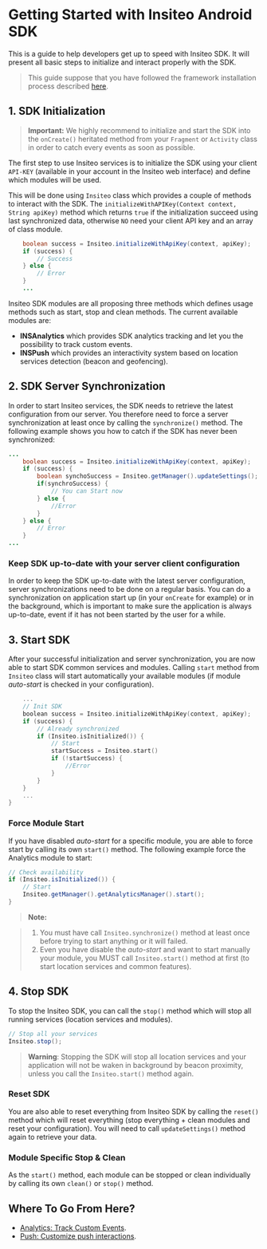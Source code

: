 # Getting Started with Insiteo Android SDK

This is a guide to help developers get up to speed with Insiteo SDK. It will present all basic steps to initialize and interact properly with the SDK.

> This guide suppose that you have followed the framework installation process described [here](https://github.com/Insiteo/android-v4/blob/master/README.md).


## 1. SDK Initialization

> **Important:** We highly recommend to initialize and start the SDK into the `onCreate()` heritated method from your `Fragment` or `Activity` class in order to catch every events as soon as possible.

The first step to use Insiteo services is to initialize the SDK using your client `API-KEY` (available in your account in the Insiteo web interface) and define which modules will be used.

This will be done using `Insiteo` class which provides a couple of methods to interact with the SDK. The `initializeWithAPIKey(Context context, String apiKey)` method which returns `true` if the initialization succeed using last synchronized data, otherwise `NO` need your client API key and an array of class module. 

```java
    boolean success = Insiteo.initializeWithApiKey(context, apiKey);
    if (success) {
		// Success
    } else {
        // Error
    }
    ...
```

Insiteo SDK modules are all proposing three methods which defines usage methods such as start, stop and clean methods. The current available modules are:

- **INSAnalytics** which provides SDK analytics tracking and let you the possibility to track custom events.
- **INSPush** which provides an interactivity system based on location services detection (beacon and geofencing).

## 2. SDK Server Synchronization

In order to start Insiteo services, the SDK needs to retrieve the latest configuration from our server.  You therefore need to force a server synchronization at least once by calling the `synchronize()` method. The following example shows you how to catch if the SDK has never been synchronized:

```java
...
	boolean success = Insiteo.initializeWithApiKey(context, apiKey);
    if (success) {
		boolean synchoSuccess = Insiteo.getManager().updateSettings();
		if(synchroSuccess) {
		    // You can Start now
		} else {
		    //Error
		}
    } else {
        // Error
    }
...

```

### Keep SDK up-to-date with your server client configuration

In order to keep the SDK up-to-date with the latest server configuration, server synchronizations need to be done on a regular basis. You can do a synchronization on application start up (in your `onCreate` for example) or in the background, which is important to make sure the application is always up-to-date, event if it has not been started by the user for a while.

## 3. Start SDK

After your successful initialization and server synchronization, you are now able to start SDK common services and modules. Calling `start` method from `Insiteo` class will start automatically your available modules (if module *auto-start* is checked in your configuration). 

```objective-c
    ...
    // Init SDK
    boolean success = Insiteo.initializeWithApiKey(context, apiKey);
    if (success) {
        // Already synchronized
        if (Insiteo.isInitialized()) {
            // Start
            startSuccess = Insiteo.start()
            if (!startSuccess) {
                //Error
            }
        }
    }
    ...
}
```

### Force Module Start

If you have disabled *auto-start* for a specific module, you are able to force start by calling its own `start()` method. The following example force the Analytics module to start:

```java
// Check availability
if (Insiteo.isInitialized()) {
	// Start
    Insiteo.getManager().getAnalyticsManager().start();
}
```

> **Note:** 

> 1. You must have call `Insiteo.synchronize()` method at least once before trying to start anything or it will failed.
> 2. Even you have disable the *auto-start* and want to start manually your module, you MUST call `Insiteo.start()` method at first (to start location services and common features).

## 4. Stop SDK

To stop the Insiteo SDK, you can call the `stop()` method which will stop all running services (location services and modules).

```java
// Stop all your services
Insiteo.stop();
```
> **Warning**: Stopping the SDK will stop all location services and your application will not be waken in background by beacon proximity, unless you call the `Insiteo.start()` method again.


### Reset SDK

You are also able to reset everything from Insiteo SDK by calling the `reset()` method which will reset everything (stop everything + clean modules and reset your configuration). You will need to call `updateSettings()` method again to retrieve your data.

### Module Specific Stop & Clean

As the `start()` method, each module can be stopped or clean individually by calling its own `clean()` or `stop()` method.

## Where To Go From Here?

- [Analytics: Track Custom Events](https://github.com/Insiteo/android-v4/blob/master/analytics.md).
- [Push: Customize push interactions](https://github.com/Insiteo/android-v4/blob/master/push.md).
